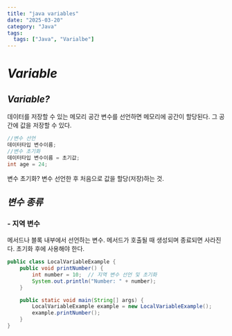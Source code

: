 ```yaml
---
title: "java variables"
date: "2025-03-20"
category: "Java"
tags:
  tags: ["Java", "Varialbe"]
---
```


# _Variable_

## _Variable?_

데이터를 저장할 수 있는 메모리 공간
변수를 선언하면 메모리에 공간이 할당된다. 그 공간에 값을 저장할 수 있다.

```java
//변수 선언
데이터타입 변수이름;
//변수 초기화
데이터타입 변수이름 = 초기값;
int age = 24;
```

변수 초기화?
변수 선언한 후 처음으로 값을 할당(저장)하는 것.

## _변수 종류_

### - 지역 변수

메서드나 블록 내부에서 선언하는 변수.
메서드가 호출될 때 생성되며 종료되면 사라진다.
초기화 후에 사용해야 한다.

```java
public class LocalVariableExample {
    public void printNumber() {
        int number = 10;  // 지역 변수 선언 및 초기화
        System.out.println("Number: " + number);
    }

    public static void main(String[] args) {
        LocalVariableExample example = new LocalVariableExample();
        example.printNumber();
    }
}
```
